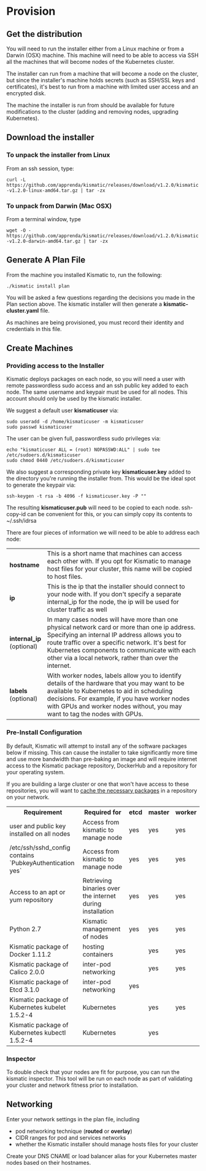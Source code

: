 # Provision

## <a name="get"></a>Get the distribution

You will need to run the installer either from a Linux machine or from a Darwin (OSX) machine. This machine will need to be able to access via SSH all the machines that will become nodes of the Kubernetes cluster.

The installer can run from a machine that will become a node on the cluster, but since the installer's machine holds secrets (such as SSH/SSL keys and certificates), it's best to run from a machine with limited user access and an encrypted disk.

The machine the installer is run from should be available for future modifications to the cluster (adding and removing nodes, upgrading Kubernetes).

## Download the installer

### To unpack the installer from Linux

From an ssh session, type:

`curl -L https://github.com/apprenda/kismatic/releases/download/v1.2.0/kismatic-v1.2.0-linux-amd64.tar.gz | tar -zx`

### To unpack from Darwin (Mac OSX)

From a terminal window, type

`wget -O - https://github.com/apprenda/kismatic/releases/download/v1.2.0/kismatic-v1.2.0-darwin-amd64.tar.gz | tar -zx`

## Generate A Plan File

From the machine you installed Kismatic to, run the following:

`./kismatic install plan`

You will be asked a few questions regarding the decisions you made in the Plan section above. The kismatic installer will then generate a **kismatic-cluster.yaml** file.

As machines are being provisioned, you must record their identity and credentials in this file.

## Create Machines

### <a name="access"></a>Providing access to the Installer

Kismatic deploys packages on each node, so you will need a user with remote passwordless sudo access and an ssh public key added to each node. The same username and keypair must be used for all nodes. This account should only be used by the kismatic installer.

We suggest a default user **kismaticuser** via:
```
sudo useradd -d /home/kismaticuser -m kismaticuser
sudo passwd kismaticuser
```

The user can be given full, passwordless sudo privileges via:
```
echo "kismaticuser ALL = (root) NOPASSWD:ALL" | sudo tee /etc/sudoers.d/kismaticuser
sudo chmod 0440 /etc/sudoers.d/kismaticuser
```

We also suggest a corresponding private key **kismaticuser.key** added to the directory you're running the installer from. This would be the ideal spot to generate the keypair via:

`ssh-keygen -t rsa -b 4096 -f kismaticuser.key -P ""`

The resulting **kismaticuser.pub** will need to be copied to each node. ssh-copy-id can be convenient for this, or you can simply copy its contents to ~/.ssh/idrsa

There are four pieces of information we will need to be able to address each node:

<table>
  <tr>
    <td><b>hostname</b></td>
    <td>This is a short name that machines can access each other with. If you opt for Kismatic to manage host files for your cluster, this name will be copied to host files.</td>
  </tr>
  <tr>
    <td><b>ip</b></td>
    <td>This is the ip that the installer should connect to your node with. If you don't specify a separate internal_ip for the node, the ip will be used for cluster traffic as well</td>
  </tr>
  <tr>
    <td><b>internal_ip</b><br/> (optional)</td>
    <td>In many cases nodes will have more than one physical network card or more than one ip address. Specifying an internal IP address allows you to route traffic over a specific network. It's best for Kubernetes components to communicate with each other via a local network, rather than over the internet.</td>
  </tr>
  <tr>
    <td><b>labels</b> <br/> (optional)</td>
    <td>With worker nodes, labels allow you to identify details of the hardware that you may want to be available to Kubernetes to aid in scheduling decisions. For example, if you have worker nodes with GPUs and worker nodes without, you may want to tag the nodes with GPUs.</td>
  </tr>
</table>


### Pre-Install Configuration

By default, Kismatic will attempt to install any of the software packages below if missing. This can cause the installer to take significantly more time and use more bandwidth than pre-baking an image and will require internet access to the Kismatic package repository, DockerHub and a repository for your operating system.

If you are building a large cluster or one that won't have access to these repositories, you will want to [cache the necessary packages](PACKAGES.md) in a repository on your network.

<table>
  <tr>
    <th>Requirement</th>
    <th>Required for</th>
    <th>etcd</th>
    <th>master</th>
    <th>worker</th>
  </tr>
  <tr>
    <td>user and public key installed on all nodes</td>
    <td>Access from kismatic to manage node</td>
    <td>yes</td>
    <td>yes</td>
    <td>yes</td>
  </tr>
  <tr>
    <td>/etc/ssh/sshd_config contains `PubkeyAuthentication yes`</td>
    <td>Access from kismatic to manage node</td>
    <td>yes</td>
    <td>yes</td>
    <td>yes</td>
  </tr>
  <tr>
    <td>Access to an apt or yum repository</td>
    <td>Retrieving binaries over the internet during installation</td>
    <td>yes</td>
    <td>yes</td>
    <td>yes</td>
  </tr>
  <tr>
    <td>Python 2.7</td>
    <td>Kismatic management of nodes</td>
    <td>yes</td>
    <td>yes</td>
    <td>yes</td>
  </tr>
  <tr>
    <td>Kismatic package of Docker 1.11.2</td>
    <td>hosting containers</td>
    <td></td>
    <td>yes</td>
    <td>yes</td>
  </tr>
  <tr>
    <td>Kismatic package of Calico 2.0.0</td>
    <td>inter-pod networking</td>
    <td></td>
    <td>yes</td>
    <td>yes</td>
  </tr>
  <tr>
    <td>Kismatic package of Etcd 3.1.0</td>
    <td>inter-pod networking</td>
    <td>yes</td>
    <td></td>
    <td></td>
  </tr>
  <tr>
    <td>Kismatic package of Kubernetes kubelet 1.5.2-4</td>
    <td>Kubernetes</td>
    <td></td>
    <td>yes</td>
    <td>yes</td>
  </tr>
  <tr>
    <td>Kismatic package of Kubernetes kubectl 1.5.2-4</td>
    <td>Kubernetes</td>
    <td></td>
    <td>yes</td>
    <td></td>
  </tr>
</table>

### Inspector

To double check that your nodes are fit for purpose, you can run the kismatic inspector. This tool will be run on each node as part of validating your cluster and network fitness prior to installation.

## Networking

Enter your network settings in the plan file, including

* pod networking technique (**routed** or **overlay**)
* CIDR ranges for pod and services networks
* whether the Kismatic installer should manage hosts files for your cluster

Create your DNS CNAME or load balancer alias for your Kubernetes master nodes based on their hostnames.
